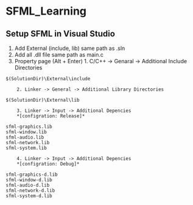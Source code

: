 # SFML_Learning
## Setup SFML in Visual Studio 
1. Add External (include, lib) same path as .sln
2. Add all .dll file same path as main.c 
3. Property page (Alt + Enter)
        1. C/C++ -> Genaral -> Additional Include Directories
```
$(SolutionDir)\External\include
```
        2. Linker -> General -> Additional Library Directories 
```
$(SolutionDir)\External\lib
```
        3. Linker -> Input -> Additional Depencies
        *[configration: Release]*
```
sfml-graphics.lib
sfml-window.lib
sfml-audio.lib
sfml-network.lib
sfml-system.lib
```
        4. Linker -> Input -> Additional Depencies
        *[configration: Debug]*
```
sfml-graphics-d.lib
sfml-window-d.lib
sfml-audio-d.lib
sfml-network-d.lib
sfml-system-d.lib
```
